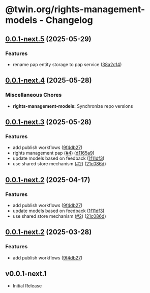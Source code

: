 # @twin.org/rights-management-models - Changelog

## [0.0.1-next.5](https://github.com/twinfoundation/rights-management/compare/rights-management-models-v0.0.1-next.4...rights-management-models-v0.0.1-next.5) (2025-05-29)


### Features

* rename pap entity storage to pap service ([38a2c14](https://github.com/twinfoundation/rights-management/commit/38a2c14d8f63a86e398820166c83437be5aca1b8))

## [0.0.1-next.4](https://github.com/twinfoundation/rights-management/compare/rights-management-models-v0.0.1-next.3...rights-management-models-v0.0.1-next.4) (2025-05-28)


### Miscellaneous Chores

* **rights-management-models:** Synchronize repo versions

## [0.0.1-next.3](https://github.com/twinfoundation/rights-management/compare/rights-management-models-v0.0.1-next.2...rights-management-models-v0.0.1-next.3) (2025-05-28)


### Features

* add publish workflows ([9f4db27](https://github.com/twinfoundation/rights-management/commit/9f4db27cccc724a5061f944b29ed7ed5317c9bbf))
* rights management pap ([#4](https://github.com/twinfoundation/rights-management/issues/4)) ([d1165a9](https://github.com/twinfoundation/rights-management/commit/d1165a92f57128731cfb308d977832e28cf33493))
* update models based on feedback ([1f11df3](https://github.com/twinfoundation/rights-management/commit/1f11df32bdae5e0a9119e3eee9346b970c5fd345))
* use shared store mechanism ([#2](https://github.com/twinfoundation/rights-management/issues/2)) ([21c086d](https://github.com/twinfoundation/rights-management/commit/21c086d7be3989858ee28bedb7a1e7b97d65b752))

## [0.0.1-next.2](https://github.com/twinfoundation/rights-management/compare/rights-management-models-v0.0.1-next.1...rights-management-models-v0.0.1-next.2) (2025-04-17)


### Features

* add publish workflows ([9f4db27](https://github.com/twinfoundation/rights-management/commit/9f4db27cccc724a5061f944b29ed7ed5317c9bbf))
* update models based on feedback ([1f11df3](https://github.com/twinfoundation/rights-management/commit/1f11df32bdae5e0a9119e3eee9346b970c5fd345))
* use shared store mechanism ([#2](https://github.com/twinfoundation/rights-management/issues/2)) ([21c086d](https://github.com/twinfoundation/rights-management/commit/21c086d7be3989858ee28bedb7a1e7b97d65b752))

## [0.0.1-next.2](https://github.com/twinfoundation/rights-management/compare/rights-management-models-v0.0.1-next.1...rights-management-models-v0.0.1-next.2) (2025-03-28)


### Features

* add publish workflows ([9f4db27](https://github.com/twinfoundation/rights-management/commit/9f4db27cccc724a5061f944b29ed7ed5317c9bbf))

## v0.0.1-next.1

- Initial Release
